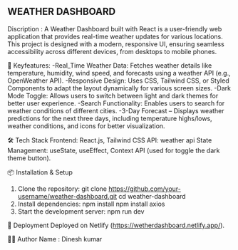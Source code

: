 ##  WEATHER DASHBOARD
Discription : A Weather Dashboard built with React is a user-friendly web application that provides real-time weather updates for various locations. This project is designed with a modern, responsive UI, ensuring seamless accessibility across different devices, from desktops to mobile phones.

🎯 Keyfeatures:
  -Real_Time Weather Data: Fetches weather details like temperature, humidity, wind speed, and forecasts using a weather API (e.g., OpenWeather API).
  -Responsive Design: Uses CSS, Tailwind CSS, or Styled Components to adapt the layout dynamically for various screen sizes.
  -Dark Mode Toggle: Allows users to switch between light and dark themes for better user experience.
  -Search Functionality: Enables users to search for weather conditions of different cities.
  -3-Day Forecast – Displays weather predictions for the next three days, including temperature highs/lows, weather conditions, and icons for better visualization.

🛠️ Tech Stack
Frontend: React.js, Tailwind CSS
API: weather api
State Management: useState, useEffect, Context API (used for toggle the dark theme button).

📦 Installation & Setup
1) Clone the repository:
       git clone https://github.com/your-username/weather-dashboard.git
       cd weather-dashboard
2) Install dependencies:
       npm install
       npm install axios
3) Start the development server:
       npm run dev

🚀 Deployment
Deployed on Netlify (https://wetherdashboard.netlify.app/).

👨‍💻 Author
Name : Dinesh kumar
   
